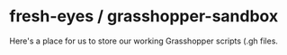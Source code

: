 # fresh-eyes / grasshopper-sandbox

Here's a place for us to store our working Grasshopper scripts (.gh files.